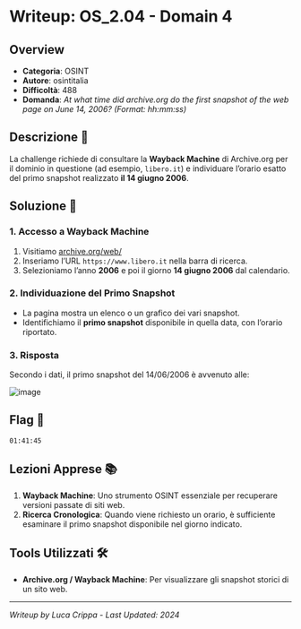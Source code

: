 # Writeup: OS_2.04 - Domain 4

## Overview
- **Categoria**: OSINT  
- **Autore**: osintitalia  
- **Difficoltà**: 488  
- **Domanda**: *At what time did archive.org do the first snapshot of the web page on June 14, 2006? (Format: hh:mm:ss)*

## Descrizione 📝
La challenge richiede di consultare la **Wayback Machine** di Archive.org per il dominio in questione (ad esempio, `libero.it`) e individuare l’orario esatto del primo snapshot realizzato **il 14 giugno 2006**.

## Soluzione 🎯

### 1. Accesso a Wayback Machine
1. Visitiamo [archive.org/web/](https://archive.org/web/)  
2. Inseriamo l’URL `https://www.libero.it` nella barra di ricerca.  
3. Selezioniamo l’anno **2006** e poi il giorno **14 giugno 2006** dal calendario.

### 2. Individuazione del Primo Snapshot
- La pagina mostra un elenco o un grafico dei vari snapshot.  
- Identifichiamo il **primo snapshot** disponibile in quella data, con l’orario riportato.

### 3. Risposta
Secondo i dati, il primo snapshot del 14/06/2006 è avvenuto alle:

![image](https://github.com/user-attachments/assets/536db341-4990-449b-b0fc-4ca7352afe6e)


## Flag 🏁
```
01:41:45
```

## Lezioni Apprese 📚
1. **Wayback Machine**: Uno strumento OSINT essenziale per recuperare versioni passate di siti web.  
2. **Ricerca Cronologica**: Quando viene richiesto un orario, è sufficiente esaminare il primo snapshot disponibile nel giorno indicato.

## Tools Utilizzati 🛠️
- **Archive.org / Wayback Machine**: Per visualizzare gli snapshot storici di un sito web.

---

*Writeup by Luca Crippa - Last Updated: 2024*
